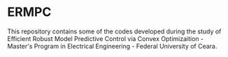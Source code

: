 # ERMPC
This repository contains some of the codes developed during the study of Efficient Robust Model Predictive Control via Convex Optimizaition - Master's Program in Electrical Engineering - Federal University of Ceara.
